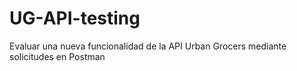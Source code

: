 # UG-API-testing
Evaluar una nueva funcionalidad de la API Urban Grocers mediante solicitudes en Postman
